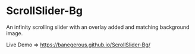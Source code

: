 # ScrollSlider-Bg
An infinity scrolling slider with an overlay added and matching background image.

Live Demo => https://banegerous.github.io/ScrollSlider-Bg/
